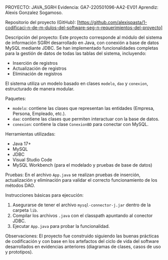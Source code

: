 PROYECTO: JAVA_SGRH
Evidencia: GA7-220501096-AA2-EV01
Aprendiz: Alexis Gonzalez Sogamoso.

Repositorio del proyecto (GitHub):
[https://github.com/alexispasta/1-codificaci-n-de-m-dulos-del-software-seg-n-requerimientos-del-proyecto]

Descripción del proyecto:
Este proyecto corresponde al módulo del sistema de información SGRH desarrollado en Java, con conexión a base de datos MySQL mediante JDBC. Se han implementado funcionalidades completas para la gestión de datos de todas las tablas del sistema, incluyendo:

- Inserción de registros
- Actualización de registros
- Eliminación de registros

El sistema utiliza un modelo basado en clases `modelo`, `dao` y `conexion`, estructurado de manera modular.

Paquetes:
- `modelo`: contiene las clases que representan las entidades (Empresa, Persona, Empleado, etc.).
- `dao`: contiene las clases que permiten interactuar con la base de datos.
- `conexion`: contiene la clase `ConexionBD` para conectar con MySQL.

Herramientas utilizadas:
- Java 17+
- MySQL
- JDBC
- Visual Studio Code
- MySQL Workbench (para el modelado y pruebas de base de datos)

Pruebas:
En el archivo `App.java` se realizan pruebas de inserción, actualización y eliminación para validar el correcto funcionamiento de los métodos DAO.

Instrucciones básicas para ejecución:
1. Asegurarse de tener el archivo `mysql-connector-j.jar` dentro de la carpeta `lib`.
2. Compilar los archivos `.java` con el classpath apuntando al conector JDBC.
3. Ejecutar `App.java` para probar la funcionalidad.

Observaciones:
El proyecto fue construido siguiendo las buenas prácticas de codificación y con base en los artefactos del ciclo de vida del software desarrollados en evidencias anteriores (diagramas de clases, casos de uso y prototipos).